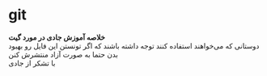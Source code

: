 # git
<b>خلاصه آموزش جادی در مورد گیت</b>
<br />
دوستانی که می‌خواهند استفاده کنند توجه داشته باشند که اگر تونستن این فایل رو بهبود بدن حتما به صورت آزاد منتشرش کنن
<br />
با تشکر از جادی
